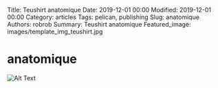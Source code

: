 Title: Teushirt anatomique
Date: 2019-12-01 00:00
Modified: 2019-12-01 00:00
Category: articles
Tags: pelican, publishing
Slug: anatomique
Authors: robrob
Summary: Teushirt anatomique
Featured_image: images/template_img_teushirt.jpg


# anatomique
![Alt Text]({static}/images/template_img_teushirt.jpg)